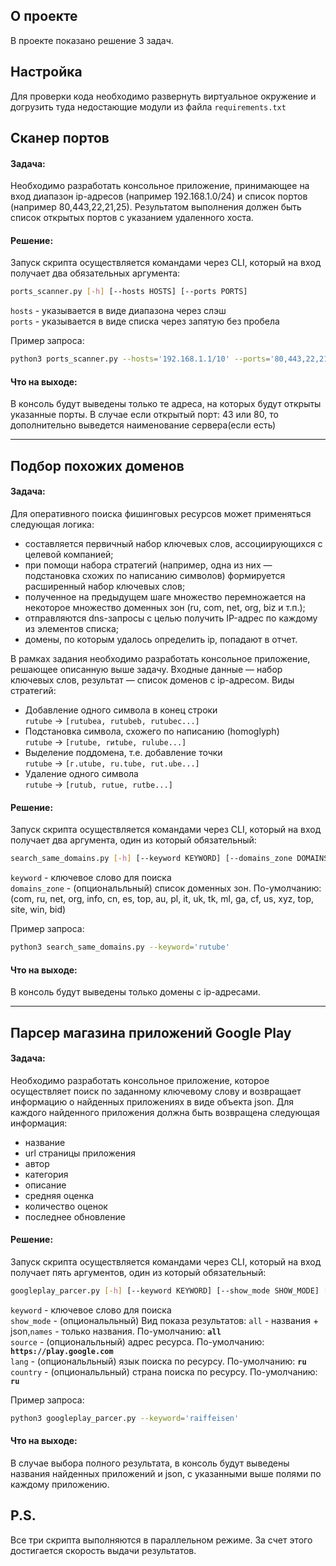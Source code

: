 ## О проекте
В проекте показано решение 3 задач.

## Настройка
Для проверки кода необходимо развернуть виртуальное окружение и догрузить туда недостающие модули из файла `requirements.txt`

## Сканер портов  
#### Задача:
Необходимо разработать консольное приложение, принимающее на вход диапазон ip-адресов (например 192.168.1.0/24) и список портов (например 80,443,22,21,25). Результатом выполнения должен быть список открытых портов с указанием удаленного хоста.

#### Решение:
Запуск скрипта осуществляется командами через CLI, который на вход получает два обязательных аргумента:
```bash
ports_scanner.py [-h] [--hosts HOSTS] [--ports PORTS]
```

`hosts` - указывается в виде диапазона через слэш  
`ports` - указывается в виде списка через запятую без пробела  

Пример запроса:
```bash
python3 ports_scanner.py --hosts='192.168.1.1/10' --ports='80,443,22,21000,25000'
```

#### Что на выходе:
В консоль будут выведены только те адреса, на которых будут открыты указанные порты. В случае если открытый порт: 43 или 80, то дополнительно выведется наименование сервера(если есть)

------------

## Подбор похожих доменов
#### Задача:  
Для оперативного поиска фишинговых ресурсов может применяться следующая логика:  
- составляется первичный набор ключевых слов, ассоциирующихся с целевой
компанией;  
- при помощи набора стратегий (например, одна из них — подстановка схожих по написанию символов) формируется расширенный набор ключевых слов;  
- полученное на предыдущем шаге множество перемножается на некоторое множество доменных зон (ru, com, net, org, biz и т.п.);  
- отправляются dns-запросы с целью получить IP-адрес по каждому из элементов списка;  
- домены, по которым удалось определить ip, попадают в отчет.  

В рамках задания необходимо разработать консольное приложение, решающее описанную выше задачу. Входные данные — набор ключевых слов, результат — список доменов с ip-адресом. 
Виды стратегий:  
- Добавление одного символа в конец строки  
`rutube` -> `[rutubea, rutubeb, rutubec...]`  
- Подстановка символа, схожего по написанию (homoglyph)  
`rutube` -> `[гutube, rиtube, rulube...]`  
- Выделение поддомена, т.е. добавление точки  
`rutube` -> `[г.utube, ru.tube, rut.ube...]`  
- Удаление одного символа  
`rutube` -> `[гutub, rutue, rutbe...]`  

#### Решение:
Запуск скрипта осуществляется командами через CLI, который на вход получает два аргумента, один из который обязательный:
```bash
search_same_domains.py [-h] [--keyword KEYWORD] [--domains_zone DOMAINS_ZONE]
```  
`keyword` - ключевое слово для поиска  
`domains_zone` - (опциональльный) список доменных зон. По-умолчанию: (com, ru, net, org, info, cn, es, top, au, pl, it, uk, tk, ml, ga, cf, us, xyz, top, site, win, bid)  

Пример запроса:
```bash
python3 search_same_domains.py --keyword='rutube'
```

#### Что на выходе:
В консоль будут выведены только домены с ip-адресами.

------------

## Парсер магазина приложений Google Play
#### Задача:  
Необходимо разработать консольное приложение, которое осуществляет поиск по заданному ключевому слову и возвращает информацию о найденных приложениях в виде объекта json. Для каждого найденного приложения должна быть возвращена следующая информация:  
- название  
- url страницы приложения  
- автор  
- категория  
- описание  
- средняя оценка  
- количество оценок  
- последнее обновление  

#### Решение:
Запуск скрипта осуществляется командами через CLI, который на вход получает пять аргументов, один из который обязательный:
```bash
googleplay_parcer.py [-h] [--keyword KEYWORD] [--show_mode SHOW_MODE] [--source SOURCE] [--lang LANG] [--country COUNTRY]
```  
`keyword` - ключевое слово для поиска  
`show_mode` - (опциональльный) Вид показа результатов: `all` - названия + json,`names` - только названия. По-умолчанию: **`all`**   
`source` - (опциональльный) адрес ресурса. По-умолчанию: **`https://play.google.com`**  
`lang` - (опциональльный) язык поиска по ресурсу. По-умолчанию: **`ru`**  
`country` - (опциональльный) страна поиска по ресурсу. По-умолчанию: **`ru`**  

Пример запроса:
```bash
python3 googleplay_parcer.py --keyword='raiffeisen'
```

#### Что на выходе:
В случае выбора полного результата, в консоль будут выведены названия найденных приложений и json, с указанными выше полями по каждому приложению.

## P.S.
Все три скрипта выполняются в параллельном режиме. За счет этого достигается скорость выдачи результатов.